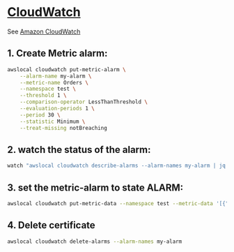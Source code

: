 # [CloudWatch](https://docs.localstack.cloud/user-guide/aws/cloudwatch/)

See [Amazon CloudWatch](https://docs.aws.amazon.com/AmazonCloudWatch/latest/monitoring/WhatIsCloudWatch.html)

## 1. Create Metric alarm:

```sh
awslocal cloudwatch put-metric-alarm \
    --alarm-name my-alarm \
    --metric-name Orders \
    --namespace test \
    --threshold 1 \
    --comparison-operator LessThanThreshold \
    --evaluation-periods 1 \
    --period 30 \
    --statistic Minimum \
    --treat-missing notBreaching
```

## 2. watch the status of the alarm:

```sh
watch "awslocal cloudwatch describe-alarms --alarm-names my-alarm | jq '.MetricAlarms[0].StateValue'"
```

## 3. set the metric-alarm to state ALARM:

```sh
awslocal cloudwatch put-metric-data --namespace test --metric-data '[{"MetricName": "Orders", "Value": -1}]'
```

## 4. Delete certificate

```sh
awslocal cloudwatch delete-alarms --alarm-names my-alarm
```
